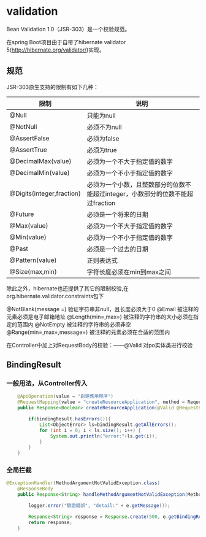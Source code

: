 # validation 

Bean Validation 1.0（JSR-303）是一个校验规范。

在spring Boot项目由于自带了hibernate validator 5(http://hibernate.org/validator/)实现。

## 规范

JSR-303原生支持的限制有如下几种：

限制 | 说明
--- | ---
@Null | 只能为null
@NotNull | 必须不为null
@AssertFalse | 必须为false
@AssertTrue | 必须为true
@DecimalMax(value) | 必须为一个不大于指定值的数字
@DecimalMin(value) | 必须为一个不小于指定值的数字
@Digits(integer,fraction) | 必须为一个小数，且整数部分的位数不能超过integer，小数部分的位数不能超过fraction
@Future | 必须是一个将来的日期
@Max(value) | 必须为一个不大于指定值的数字
@Min(value) | 必须为一个不小于指定值的数字
@Past | 必须是一个过去的日期
@Pattern(value) | 正则表达式
@Size(max,min) | 字符长度必须在min到max之间

除此之外，hibernate也还提供了其它的限制校验,在org.hibernate.validator.constraints包下

@NotBlank(message =) 验证字符串非null，且长度必须大于0
@Email 被注释的元素必须是电子邮箱地址
@Length(min=,max=) 被注释的字符串的大小必须在指定的范围内
@NotEmpty 被注释的字符串的必须非空
@Range(min=,max=,message=) 被注释的元素必须在合适的范围内

在Controller中加上对RequestBody的校验：——@Valid 对po实体类进行校验

## BindingResult 

### 一般用法，从Controller传入
```java
    @ApiOperation(value = "創建應用程序")
    @RequestMapping(value = "createResourceApplication", method = RequestMethod.POST)
    public Response<Boolean> createResourceApplication(@Valid @RequestBody CreateResourceApplicationRequestDTO requestDTO, BindingResult bindingResult) {

        if(bindingResult.hasErrors()){
            List<ObjectError> ls=bindingResult.getAllErrors();
            for (int i = 0; i < ls.size(); i++) {
                System.out.println("error:"+ls.get(i));
            }
        }
    }
```

### 全局拦截
```java
@ExceptionHandler(MethodArgumentNotValidException.class)
    @ResponseBody
    public Response<String> handleMethodArgumentNotValidException(MethodArgumentNotValidException e) {

        logger.error("驗證錯誤", "detail:" + e.getMessage());

        Response<String> response = Response.create(500, e.getBindingResult().getAllErrors().get(0).getDefaultMessage(), null);
        return response;
    }
```
